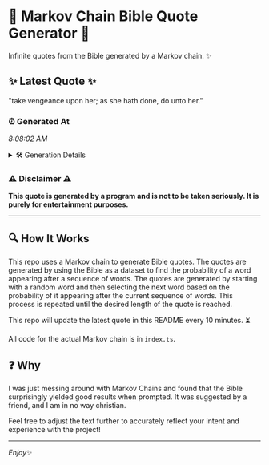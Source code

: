# 📖 Markov Chain Bible Quote Generator 📖

Infinite quotes from the Bible generated by a Markov chain. ✨

## ✨ Latest Quote ✨
"take vengeance upon her; as she hath done, do unto her."

### ⏰ Generated At
*8:08:02 AM*

<details>
    <summary>🛠️ Generation Details</summary>
    <p>
        <strong>🌱 Seed:</strong> take<br>
        <strong>🔄 Iterations:</strong> 10<br>
        <strong>📜 Context History:</strong><br>[ take ]: vengeance<br>[ take, vengeance ]: upon<br>[ take, vengeance, upon ]: her;<br>[ take, vengeance, upon, her; ]: as<br>[ take, vengeance, upon, her;, as ]: she<br>[ take, vengeance, upon, her;, as, she ]: hath<br>[ vengeance, upon, her;, as, she, hath ]: done,<br>[ upon, her;, as, she, hath, done, ]: do<br>[ her;, as, she, hath, done,, do ]: unto<br>[ as, she, hath, done,, do, unto ]: her.<br>
    </p>
</details>

### ⚠️ Disclaimer ⚠️
**This quote is generated by a program and is not to be taken seriously. It is purely for entertainment purposes.**

---

## 🔍 How It Works

This repo uses a Markov chain to generate Bible quotes. The quotes are generated by using the Bible as a dataset to find the probability of a word appearing after a sequence of words. The quotes are generated by starting with a random word and then selecting the next word based on the probability of it appearing after the current sequence of words. This process is repeated until the desired length of the quote is reached.

This repo will update the latest quote in this README every 10 minutes. ⏳

All code for the actual Markov chain is in `index.ts`.

## ❓ Why

I was just messing around with Markov Chains and found that the Bible surprisingly yielded good results when prompted. 
It was suggested by a friend, and I am in no way christian.

Feel free to adjust the text further to accurately reflect your intent and experience with the project!

---

*Enjoy*✨

